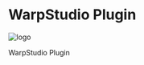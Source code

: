 # WarpStudio Plugin

![logo](https://blog.senx.io/wp-content/uploads/2019/03/warpStudio.png)

WarpStudio Plugin

